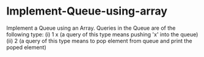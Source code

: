# Implement-Queue-using-array
Implement a Queue using an Array. Queries in the Queue are of the following type: (i) 1 x   (a query of this type means  pushing 'x' into the queue) (ii) 2     (a query of this type means to pop element from queue and print the poped element)
